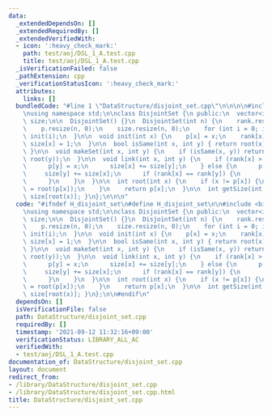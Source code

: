 ```yaml
---
data:
  _extendedDependsOn: []
  _extendedRequiredBy: []
  _extendedVerifiedWith:
  - icon: ':heavy_check_mark:'
    path: test/aoj/DSL_1_A.test.cpp
    title: test/aoj/DSL_1_A.test.cpp
  _isVerificationFailed: false
  _pathExtension: cpp
  _verificationStatusIcon: ':heavy_check_mark:'
  attributes:
    links: []
  bundledCode: "#line 1 \"DataStructure/disjoint_set.cpp\"\n\n\n\n#include <bits/stdc++.h>\n\
    \nusing namespace std;\n\nclass DisjointSet {\n public:\n  vector<int> rank, p,\
    \ size;\n\n  DisjointSet() {}\n  DisjointSet(int n) {\n    rank.resize(n, 0);\n\
    \    p.resize(n, 0);\n    size.resize(n, 0);\n    for (int i = 0; i < n; ++i)\
    \ init(i);\n  }\n\n  void init(int x) {\n    p[x] = x;\n    rank[x] = 0;\n   \
    \ size[x] = 1;\n  }\n\n  bool isSame(int x, int y) { return root(x) == root(y);\
    \ }\n\n  void makeSet(int x, int y) {\n    if (isSame(x, y)) return;\n    link(root(x),\
    \ root(y));\n  }\n\n  void link(int x, int y) {\n    if (rank[x] > rank[y]) {\n\
    \      p[y] = x;\n      size[x] += size[y];\n    } else {\n      p[x] = y;\n \
    \     size[y] += size[x];\n      if (rank[x] == rank[y]) {\n        rank[y]++;\n\
    \      }\n    }\n  }\n\n  int root(int x) {\n    if (x != p[x]) {\n      p[x]\
    \ = root(p[x]);\n    }\n    return p[x];\n  }\n\n  int getSize(int x) { return\
    \ size[root(x)]; }\n};\n\n\n"
  code: "#ifndef H_disjoint_set\n#define H_disjoint_set\n\n#include <bits/stdc++.h>\n\
    \nusing namespace std;\n\nclass DisjointSet {\n public:\n  vector<int> rank, p,\
    \ size;\n\n  DisjointSet() {}\n  DisjointSet(int n) {\n    rank.resize(n, 0);\n\
    \    p.resize(n, 0);\n    size.resize(n, 0);\n    for (int i = 0; i < n; ++i)\
    \ init(i);\n  }\n\n  void init(int x) {\n    p[x] = x;\n    rank[x] = 0;\n   \
    \ size[x] = 1;\n  }\n\n  bool isSame(int x, int y) { return root(x) == root(y);\
    \ }\n\n  void makeSet(int x, int y) {\n    if (isSame(x, y)) return;\n    link(root(x),\
    \ root(y));\n  }\n\n  void link(int x, int y) {\n    if (rank[x] > rank[y]) {\n\
    \      p[y] = x;\n      size[x] += size[y];\n    } else {\n      p[x] = y;\n \
    \     size[y] += size[x];\n      if (rank[x] == rank[y]) {\n        rank[y]++;\n\
    \      }\n    }\n  }\n\n  int root(int x) {\n    if (x != p[x]) {\n      p[x]\
    \ = root(p[x]);\n    }\n    return p[x];\n  }\n\n  int getSize(int x) { return\
    \ size[root(x)]; }\n};\n\n#endif\n"
  dependsOn: []
  isVerificationFile: false
  path: DataStructure/disjoint_set.cpp
  requiredBy: []
  timestamp: '2021-09-12 11:32:16+09:00'
  verificationStatus: LIBRARY_ALL_AC
  verifiedWith:
  - test/aoj/DSL_1_A.test.cpp
documentation_of: DataStructure/disjoint_set.cpp
layout: document
redirect_from:
- /library/DataStructure/disjoint_set.cpp
- /library/DataStructure/disjoint_set.cpp.html
title: DataStructure/disjoint_set.cpp
---
```

